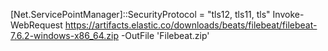 [Net.ServicePointManager]::SecurityProtocol = "tls12, tls11, tls"
Invoke-WebRequest https://artifacts.elastic.co/downloads/beats/filebeat/filebeat-7.6.2-windows-x86_64.zip -OutFile 'Filebeat.zip'